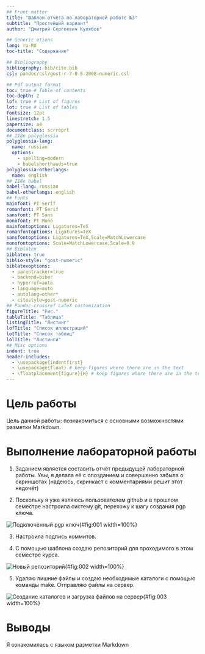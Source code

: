 ```yaml
---
## Front matter
title: "Шаблон отчёта по лабораторной работе №3"
subtitle: "Простейший вариант"
author: "Дмитрий Сергеевич Кулябов"

## Generic otions
lang: ru-RU
toc-title: "Содержание"

## Bibliography
bibliography: bib/cite.bib
csl: pandoc/csl/gost-r-7-0-5-2008-numeric.csl

## Pdf output format
toc: true # Table of contents
toc-depth: 2
lof: true # List of figures
lot: true # List of tables
fontsize: 12pt
linestretch: 1.5
papersize: a4
documentclass: scrreprt
## I18n polyglossia
polyglossia-lang:
  name: russian
  options:
	- spelling=modern
	- babelshorthands=true
polyglossia-otherlangs:
  name: english
## I18n babel
babel-lang: russian
babel-otherlangs: english
## Fonts
mainfont: PT Serif
romanfont: PT Serif
sansfont: PT Sans
monofont: PT Mono
mainfontoptions: Ligatures=TeX
romanfontoptions: Ligatures=TeX
sansfontoptions: Ligatures=TeX,Scale=MatchLowercase
monofontoptions: Scale=MatchLowercase,Scale=0.9
## Biblatex
biblatex: true
biblio-style: "gost-numeric"
biblatexoptions:
  - parentracker=true
  - backend=biber
  - hyperref=auto
  - language=auto
  - autolang=other*
  - citestyle=gost-numeric
## Pandoc-crossref LaTeX customization
figureTitle: "Рис."
tableTitle: "Таблица"
listingTitle: "Листинг"
lofTitle: "Список иллюстраций"
lotTitle: "Список таблиц"
lolTitle: "Листинги"
## Misc options
indent: true
header-includes:
  - \usepackage{indentfirst}
  - \usepackage{float} # keep figures where there are in the text
  - \floatplacement{figure}{H} # keep figures where there are in the text
---
```


# Цель работы

Цель данной работы: познакомиться с основными возможностями разметки Markdown.

# Выполнение лабораторной работы

1. Заданием является составить отчёт предыдущей лабораторной работы. Увы, я делала её с опозданием и совершенно забыла о скриншотах (надеюсь, скринкаст с комментариями решит этот недочёт)

2. Поскольку я уже являюсь пользователем github и в прошлом семестре настроила систему git, перехожу к шагу создания pgp ключа. 

![Подключенный pgp ключ](image/1.png){#fig:001 width=100%}

3. Настроила подпись коммитов.

4. С помощью шаблона создаю репозиторий для проходимого в этом семестре курса.

![Новый репозиторий](image/2.png){#fig:002 width=100%}

5. Удаляю лишние файлы и создаю необходимые каталоги с помощью команды make. Отправляю файлы на сервер.

![Создание каталогов и загрузка файлов на сервер](image/3.png){#fig:003 width=100%}

# Выводы

Я ознакомилась с языком разметки Markdown
